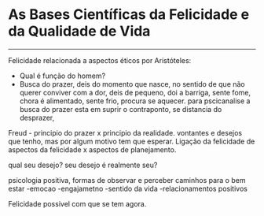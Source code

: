 
# As Bases Científicas da Felicidade e da Qualidade de Vida

---

Felicidade relacionada a aspectos éticos por Aristóteles: 
- Qual é função do homem?
- Busca do prazer, deis do momento que nasce, no sentido de que não querer conviver com a dor, deis de pequeno, doi a barriga, sente fome, chora é alimentado, sente frio, procura se aquecer. para pscicanalise a busca do prazer esta em suprir o contraponto, se distancia do desprazer, 

Freud - principio do prazer x principio da realidade.
vontantes e desejos que tenho, mas por algum motivo tem que esperar. Ligação da felicidade de aspectos da felicidade x aspectos de planejamento. 


qual seu desejo?
seu desejo é realmente seu?

psicologia positiva, formas de observar e perceber caminhos para o bem estar
-emocao
-engajametno
-sentido da vida
-relacionamentos positivos


Felicidade possivel com que se tem agora.